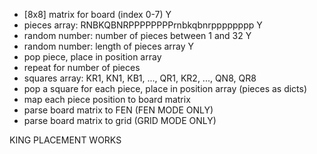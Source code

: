* [8x8] matrix for board (index 0-7) Y
* pieces array: RNBKQBNRPPPPPPPPrnbkqbnrpppppppp Y
* random number: number of pieces between 1 and 32 Y
* random number: length of pieces array Y
* pop piece, place in position array
* repeat for number of pieces
* squares array: KR1, KN1, KB1, ..., QR1, KR2, ..., QN8, QR8
* pop a square for each piece, place in position array (pieces as dicts)
* map each piece position to board matrix
* parse board matrix to FEN (FEN MODE ONLY)
* parse board matrix to grid (GRID MODE ONLY)

KING PLACEMENT WORKS
